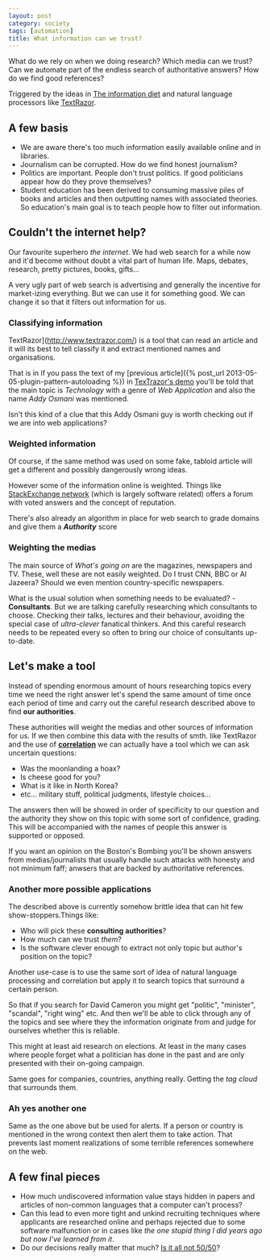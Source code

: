 ```yaml
---
layout: post
category: society
tags: [automation]
title: What information can we trust?
---
```


What do we rely on when we doing research? Which media can we trust? Can we automate part of the endless search of authoritative answers? How do we find good references?

Triggered by the ideas in [The information diet](http://www.youtube.com/watch?v=lNFNOSzik14) and natural language processors like [TextRazor](http://www.textrazor.com/).

## A few basis
 * We are aware there's too much information easily available online and in libraries. 
 * Journalism can be corrupted. How do we find honest journalism?
 * Politics are important. People don't trust politics. If good politicians appear how do they prove themselves?
 * Student education has been derived to consuming massive piles of books and articles and then outputting names with associated theories. So education's main goal is to teach people how to filter out information.

## Couldn't the internet help?
Our favourite superhero *the internet*. We had web search for a while now and it'd become without doubt a vital part of human life. Maps, debates, research, pretty pictures, books, gifts...

A very ugly part of web search is advertising and generally the incentive for market-izing everything. But we can use it for something good. We can change it so that it filters out information for us.

### Classifying information
TextRazor](http://www.textrazor.com/) is a tool that can read an article and it will its best to tell classify it and extract mentioned names and organisations.

That is in if you pass the text of my [previous article]({% post_url 2013-05-05-plugin-pattern-autoloading %}) in [TexTrazor's demo](http://www.textrazor.com/demo) you'll be told that the main topic is *Technology* with a genre of *Web Application* and also the name *Addy Osmani* was mentioned. 

Isn't this kind of a clue that this Addy Osmani guy is worth checking out if we are into web applications?

### Weighted information
Of course, if the same method was used on some fake, tabloid article will get a different and possibly dangerously wrong ideas. 

However some of the information online is weighted. Things like [StackExchange network](http://stackexchange.com/sites) (which is largely software related) offers a forum with voted answers and the concept of reputation.

There's also already an algorithm in place for web search to grade domains and give them a ***Authority*** score

### Weighting the medias
The main source of *What's going on* are the magazines, newspapers and TV. These, well these are not easily weighted. Do I trust CNN, BBC or Al Jazeera? Should we even mention country-specific newspapers.

What is the usual solution when something needs to be evaluated? - **Consultants**. But we are talking carefully researching which consultants to choose. Checking their talks, lectures and their behaviour, avoiding the special case of *ultra-clever* fanatical thinkers. And this careful research needs to be repeated every so often to bring our choice of consultants up-to-date.

## Let's make a tool 
Instead of spending enormous amount of hours researching topics every time we need the right answer let's spend the same amount of time once each period of time and carry out the careful research described above to find **our authorities**.

These authorities will weight the medias and other sources of information for us. If we then combine this data with the results of smth. like TextRazor and the use of [**correlation**](http://en.wikipedia.org/wiki/Correlation_and_dependence) we can actually have a tool which we can ask uncertain questions:

 - Was the moonlanding a hoax?
 - Is cheese good for you?
 - What is it like in North Korea?
 - etc... military stuff, political judgments, lifestyle choices...

The answers then will be showed in order of specificity to our question and the authority they show on this topic with some sort of confidence, grading. This will be accompanied with the names of people this answer is supported or opposed.

If you want an opinion on the Boston's Bombing you'll be shown answers from medias/journalists that usually handle such attacks with honesty and not minimum faff; anwsers that are backed by authoritative references.

### Another more possible applications
The described above is currently somehow brittle idea that can hit few show-stoppers.Things like:
 - Who will pick these **consulting authorities**?
 - How much can we trust *them*?
 - Is the software clever enough to extract not only topic but author's position on the topic?

Another use-case is to use the same sort of idea of natural language processing and correlation but apply it to search topics that surround a certain person.

So that if you search for David Cameron you might get "politic", "minister", "scandal", "right wing" etc. And then we'll be able to click through any of the topics and see where they the information originate from and judge for ourselves whether this is reliable. 

This might at least aid research on elections. At least in the many cases where people forget what a politician has done in the past and are only presented with their on-going campaign.

Same goes for companies, countries, anything really. Getting the *tag cloud* that surrounds them. 

### Ah yes another one
Same as the one above but be used for alerts. If a person or country is mentioned in the wrong context then alert them to take action. That prevents last moment realizations of some terrible references somewhere on the web.

## A few final pieces

 * How much undiscovered information value stays hidden in papers and articles of non-common languages that a computer can't process?
 * Can this lead to even more tight and unkind recruiting techniques where applicants are researched online and perhaps rejected due to some software malfunction or in cases like *the one stupid thing I did years ago but now I've learned from it*.
 * Do our decisions really matter that much? [Is it all not 50/50](http://jivot.napopa.com/2013/03/5050/)?